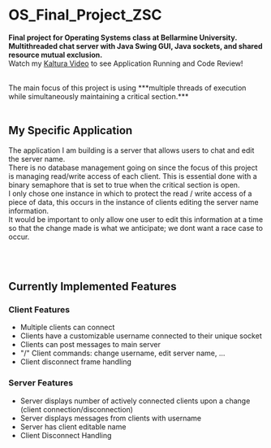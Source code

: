 # OS_Final_Project_ZSC

**Final project for Operating Systems class at Bellarmine University. Multithreaded chat server with Java Swing GUI, Java sockets, and shared resource mutual exclusion.**
<br>
Watch my [Kaltura Video](https://video.bellarmine.edu/media/Operating+Systems+Fall+2023+Project/1_9nxtz0pc) to see Application Running and Code Review!

<br>
The main focus of this project is using ***multiple threads of execution while simultaneously maintaining a critical section.***

<br>
<br>

## My Specific Application

The application I am building is a server that allows users to chat and edit the server name.
<br>
There is no database management going on since the focus of this project is managing read/write access of each client. This is essential done with a binary semaphore that is set to true when the critical section is open.
<br>
I only chose one instance in which to protect the read / write access of a piece of data, this occurs in the instance of clients editing the server name information.
<br>
It would be important to only allow one user to edit this information at a time so that the change made is what we anticipate; we dont want a race case to occur.

<br>
<br>

## Currently Implemented Features

### Client Features
- Multiple clients can connect
- Clients have a customizable username connected to their unique socket
- Clients can post messages to main server
- "/" Client commands: change username, edit server name, ...
- Client disconnect frame handling

### Server Features
- Server displays number of actively connected clients upon a change (client connection/disconnection)
- Server displays messages from clients with username
- Server has client editable name
- Client Disconnect Handling

<br>
<br>




